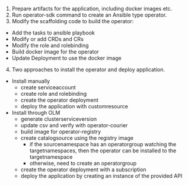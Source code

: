 1. Prepare artifacts for the application, including docker images etc.
2. Run operator-sdk command to create an Ansible type operator.
3. Modify the scaffolding code to build the operator:
* Add the tasks to ansible playbook
* Modify or add CRDs and CRs
* Modify the role and rolebinding
* Build docker image for the operator
* Update Deployment to use the docker image
4. Two approaches to install the operator and deploy application.
- Install manually
  - create serviceaccount
  - create role and rolebinding
  - create the operator deployment
  - deploy the application with customresource
- Install through OLM
  - generate clusterserviceversion
  - update csv and verify with operator-courier
  - build image for operator-registry
  - create catalogsource using the registry image
    - if the sourcenamespace has an operatorgroup watching the targetnamespaces, then the operator can be installed to the targetnamespace
    - otherwise, need to create an operatorgroup
  - create the operator deployment with a subscription
  - deploy the application by creating an instance of the provided API